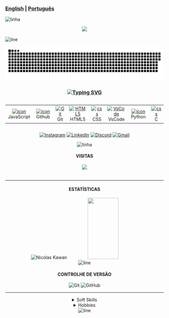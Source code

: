 <!--Tradutor-->
### [English](https://github.com/DevNicolask/DevNicolask/blob/main/README.md) | **[Portugu&ecirc;s](https://github.com/DevNicolask/DevNicolask/blob/main/README.md)**

<!-- LINHA -->
<img src="https://user-images.githubusercontent.com/73097560/115834477-dbab4500-a447-11eb-908a-139a6edaec5c.gif" alt = linha ><br>

<!-- APRESENTAÇÃO -->
<p align="center">
  <a href="https://github.com/DevNicolask/">
    <img src="https://readme-typing-svg.herokuapp.com/?font=Righteous&size=35&color=FFFFFF110&center=true&vCenter=true&width=650&height=90&duration=4060&lines=Estudante+de+Ciência+da+computação...;+Desenvolvedor+de+Software..."/>
  </a>
</p>

<!-- LINHA -->
<img src="https://user-images.githubusercontent.com/73097560/115834477-dbab4500-a447-11eb-908a-139a6edaec5c.gif" alt ="line"><br>

<!-- JOGO DA COBRINHA -->
<p align="center">
  <a href=https://github.com/DevNicolask><img src="contributions.svg"></a>
</p>

<!-- TECNOLOGIAS -->
<h3 align="center">
  <a href="https://github.com/DevNicolask/">
    <img src="https://readme-typing-svg.demolab.com?font=Fira+Code&weight=500&size=25&pause=0&duration=4000&color=FF00FF&center=true&width=700&lines=Tecnologias;Tecnologias;" alt="Typing SVG" />
  </a>
</h3>

<div style="display: flex; align-items: flex-start; align: center">
<table align="center">
  <tr>
    <td align="center" width="96">
      <a href="https://github.com/DevNicolask/">
        <img src="https://techstack-generator.vercel.app/js-icon.svg" alt="icon" width="40" height="40" />
      </a><br>JavaScript
    </td>
    <td align="center" width="96">
      <a href="https://github.com/DevNicolask/">
        <img src="https://techstack-generator.vercel.app/github-icon.svg" alt="icon" width="40" height="40" />
      </a><br>Github
    </td>
    <td align="center" width="96">
      <a href="https://github.com/DevNicolask/">
        <img src="https://user-images.githubusercontent.com/25181517/192108372-f71d70ac-7ae6-4c0d-8395-51d8870c2ef0.png" width="40" height="40" alt="Git" />
      </a><br>Git
    </td>
    <td align="center"  width="96">
      <a href="https://github.com/DevNicolask/">
        <img src="https://skillicons.dev/icons?i=html" width="40" height="40" alt="HTML5" />
      </a><br>HTML5
    </td>
    <td align="center" width="96">
      <a href="https://github.com/DevNicolask/">
        <img src="https://skillicons.dev/icons?i=css" width="40" height="40" alt="css" />
      </a><br>CSS
    </td>
    <td align="center" width="96">
      <a href="https://github.com/DevNicolask/">
        <img src="https://skillicons.dev/icons?i=vscode" width="40" height="40" alt="VsCode" />
      </a><br>VsCode
    </td>
    <td align="center" width="96">
      <a href="https://github.com/DevNicolask/">
        <img src="https://techstack-generator.vercel.app/python-icon.svg" alt="icon" width="40" height="40" />
      </a><br>Python
    </td>
    <td align="center" width="96">
      <a href="https://github.com/DevNicolask/">
        <img src="https://skillicons.dev/icons?i=c" width="40" height="40" alt="css" />
      </a><br>C
    </td>
  </tr>
</table>
<br><br>
</div>

<!-- CONTATO -->
<div align="center">

  [![Instagram](https://img.shields.io/badge/Instagram-%23E4405F.svg?logo=Instagram&logoColor=white)](https://www.instagram.com/nick_ksc/) 
  [![LinkedIn](https://img.shields.io/badge/LinkedIn-%230077B5.svg?logo=linkedin&logoColor=white)](https://www.linkedin.com/in/n%C3%ADcolas-kawan-06ab3a2a5/)
  [![Discord](https://img.shields.io/badge/Discord-%237289DA.svg?logo=discord&logoColor=white)](https://discordapp.com/users/dev.nick_57071)
  [![Gmail](https://img.shields.io/badge/Gmail-%23ea4325.svg?logo=Gmail&logoColor=white)](https://mail.google.com/mail/u/1/#sent?compose=CllgCJqbQBpcJbFmWZtJHnhGCGzwlKwJQMlmdCctbtknXBvTLrcQRmqLjlLCzVJtGLWsTBpltHL)
</div>

<!-- LINHA -->
<div align="center">
  <img src="https://user-images.githubusercontent.com/73097560/115834477-dbab4500-a447-11eb-908a-139a6edaec5c.gif" alt = linha >
</div>

<!-- VISITAS -->
<div align="center">
  <h4>VISITAS</h4>

  <img src="https://profile-counter.glitch.me/DevNicolask/count.svg"/><br><br>
</div>

---
<!-- STATÍSTICAS -->
<div align="center">

  <h4> ESTATÍSTICAS</h4>
  <img width="55%" height="195px" src="https://bad-apple-github-readme.vercel.app/api?username=DevNicolask&show_bg=1&count_private=true&hide_border=true&show_icons=true&title_color=00FF100&icon_color=70a5fd&text_color=FFFFFF&bg_color=0d1117&hide_title=false&locale=pt-br" alt="Nicolas Kawan" />
   <img width="44%" height="195px" src="https://github-readme-stats.vercel.app/api/top-langs/?username=DevNicolasK&layout=compact&hide_border=true&title_color=FFFFFF100&text_color=FFFFFF&bg_color=0d1117"/>
</div> 

<!-- LINHA -->
<div align="center">
  <img src="https://user-images.githubusercontent.com/73097560/115834477-dbab4500-a447-11eb-908a-139a6edaec5c.gif" alt="line">
</div>

<!-- CONTROLHE DE VERSÃO -->
<div align="center">
  <h4> CONTROLHE DE VERSÃO</h4>

  ![Git](https://img.shields.io/badge/-Git-000?style=for-the-badge&logo=git)
  ![GitHub](https://img.shields.io/badge/-GitHub-000?style=for-the-badge&logo=github)
</div>

---
<!-- SKILLS E HOBBIES -->
<div align="center">
  <details>
    <summary>Soft Skills</summary><br>

  Sou Autodidata.<br>
  Tenho habilidade em resolver problemas.<br> 
  Tenho habilidade para trabalhar em equipe.<br>
  Tenho uma boa habilidade de comunicação.<br>
  Penso de forma criativa.<br>
  Tenho habilidades de organização.<br>
</details>

<details>
  <summary>Hobbies</summary>
</br> 
  🖌️ Desenhar | 
  📚 Estudar e aprender | 
  🎮 Jogar Jogos | 
  🎧 Ouvir música
</details>
</div>

<!-- LINHA -->
<div align="center">
  <img src="https://user-images.githubusercontent.com/73097560/115834477-dbab4500-a447-11eb-908a-139a6edaec5c.gif" alt="line">
</div>
